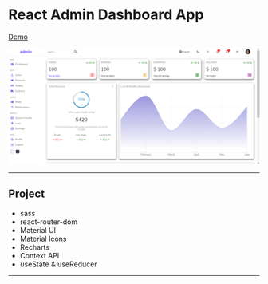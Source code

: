 # React Admin Dashboard App


[Demo](https://lucent-crepe-7e036e.netlify.app/)

![central point screenshot](/public/images/readme/admin_dashboard.png)


*** 

## Project
- sass 
- react-router-dom
- Material UI
- Material Icons
- Recharts
- Context API
- useState & useReducer


***
